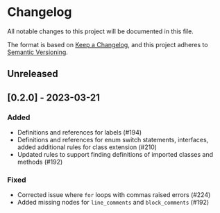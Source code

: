 # Changelog

All notable changes to this project will be documented in this file.

The format is based on [Keep a Changelog](https://keepachangelog.com/en/1.0.0/),
and this project adheres to [Semantic Versioning](https://semver.org/spec/v2.0.0.html).

## Unreleased

## [0.2.0] - 2023-03-21

### Added

- Definitions and references for labels (#194)
- Definitions and references for enum switch statements, interfaces, added additional rules for class extension (#210)
- Updated rules to support finding definitions of imported classes and methods (#192)

### Fixed

- Corrected issue where `for` loops with commas raised errors (#224)
- Added missing nodes for `line_comments` and `block_comments` (#192)
